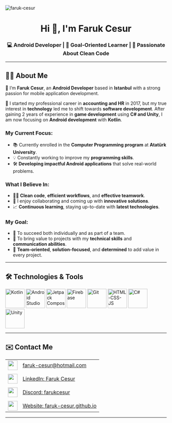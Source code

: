 <p align="left"> <img src="https://komarev.com/ghpvc/?username=faruk-cesur" alt="faruk-cesur" /> </p>

<h1 align="center">Hi 👋, I'm Faruk Cesur</h1>
<h3 align="center">💻 Android Developer | 🎯 Goal-Oriented Learner | 🌱 Passionate About Clean Code</h3>

---

## 👨‍💻 About Me

👋 I’m **Faruk Cesur**, an **Android Developer** based in **Istanbul** with a strong passion for mobile application development. 

🔄 I started my professional career in **accounting and HR** in 2017, but my true interest in **technology** led me to shift towards **software development**. After gaining 2 years of experience in **game development** using **C# and Unity**, I am now focusing on **Android development** with **Kotlin**.

### My Current Focus:
- 📚 Currently enrolled in the **Computer Programming program** at **Atatürk University**.
- 💡 Constantly working to improve my **programming skills**.
- 🛠️ **Developing impactful Android applications** that solve real-world problems.

### What I Believe In:
- 🧑‍💻 **Clean code**, **efficient workflows**, and **effective teamwork**.
- 💬 I enjoy collaborating and coming up with **innovative solutions**.
- 📈 **Continuous learning**, staying up-to-date with **latest technologies**.

### My Goal:
- 🎯 To succeed both individually and as part of a team.
- 💬 To bring value to projects with my **technical skills** and **communication abilities**.
- 🚀 **Team-oriented**, **solution-focused**, and **determined** to add value in every project.

---

## 🛠️ Technologies & Tools

<p align="left">
  <!-- Kotlin -->
  <img src="https://upload.wikimedia.org/wikipedia/commons/7/74/Kotlin_Icon.png" title="Kotlin" width="60"/>

  <!-- Android Studio -->
  <img src="https://uxwing.com/wp-content/themes/uxwing/download/brands-and-social-media/android-studio-icon.png" title="Android Studio" width="60"/>

  <!-- Jetpack Compose -->
  <img src="http://bit.ly/42Cpl9F" title="Jetpack Compose" width="60"/>

  <!-- Firebase -->
  <img src="https://www.vectorlogo.zone/logos/firebase/firebase-icon.svg" title="Firebase" width="60"/>

  <!-- Git -->
  <img src="https://www.vectorlogo.zone/logos/git-scm/git-scm-icon.svg" title="Git" width="60"/>
  
  <!-- HTML-CSS-JS -->
  <img src="https://i.imgur.com/6tbYI2H.png" title="HTML-CSS-JS" width="60" />

  <!-- C# -->
  <img src="https://i.ibb.co/fQHDQRp/Background.png" title="C#" width="60"/>

  <!-- Unity -->
  <img src="https://i.ibb.co/qCnfWw9/Background-1.png" title="Unity" width="60"/>
</p>

---

## ✉️ Contact Me

<table>
  <tr>
    <td align="left" valign="middle">
      <img src="https://i.ibb.co/wYK4D81/iconfinder-6296671-microsoft-office-office365-outlook-icon-32px.png" width="30">
    </td>
    <td>
      <a href="mailto:faruk-cesur@hotmail.com">faruk-cesur@hotmail.com</a>
    </td>
  </tr>
  <tr><td colspan="2"></td></tr>
  <tr>
    <td align="left" valign="middle">
      <img src="https://i.ibb.co/3fHd1cc/linkedin-socialnetwork-17441.png" width="30">
    </td>
    <td>
      <a href="https://www.linkedin.com/in/faruk-cesur/">LinkedIn: Faruk Cesur</a>
    </td>
  </tr>
  <tr><td colspan="2"></td></tr>
  <tr>
    <td align="left" valign="middle">
      <img src="https://i.ibb.co/LY0rmr5/dc.png" width="30">
    </td>
    <td>
      <a href="https://discordapp.com/users/740301788015755304/">Discord: farukcesur</a>
    </td>
  </tr>
  <tr><td colspan="2"></td></tr>
  <tr>
    <td align="left" valign="middle">
      <img src="https://www.freeiconspng.com/uploads/website-icon-18.png" width="30">
    </td>
    <td>
      <a href="https://faruk-cesur.github.io/" target="_blank">Website: faruk-cesur.github.io</a>
    </td>
  </tr>
</table>

---

<!--
## 📊 GitHub Stats

![Faruk's GitHub Stats](https://github-readme-stats.vercel.app/api?username=faruk-cesur&show_icons=true&theme=tokyonight&count_private=true)
[![Top Langs](https://github-readme-stats.vercel.app/api/top-langs/?username=faruk-cesur&layout=compact&theme=tokyonight)](https://github.com/anuraghazra/github-readme-stats)
-->
